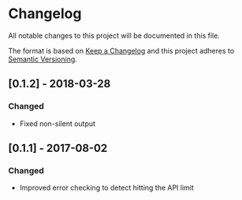 # Changelog
All notable changes to this project will be documented in this file.

The format is based on [Keep a Changelog](http://keepachangelog.com/en/1.0.0/)
and this project adheres to [Semantic Versioning](http://semver.org/spec/v2.0.0.html).

## [0.1.2] - 2018-03-28
### Changed 
- Fixed non-silent output

## [0.1.1] - 2017-08-02
### Changed 
- Improved error checking to detect hitting the API limit
